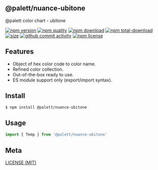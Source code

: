 ## @palett/nuance-ubitone
@palett color chart - ubitone

[![npm version][npm-image]][npm-url]
[![npm quality][quality-image]][quality-url]
[![npm download][download-image]][npm-url]
[![npm total-download][total-download-image]][npm-url]
[![size][size]][size-url]
[![github commit activity][commit-image]][github-url]
[![npm license][license-image]][npm-url]

[//]: <> (Shields)
[npm-image]: https://img.shields.io/npm/v/@palett/nuance-ubitone.svg?style=flat-square
[quality-image]: http://npm.packagequality.com/shield/@palett/nuance-ubitone.svg?style=flat-square
[download-image]: https://img.shields.io/npm/dm/@palett/nuance-ubitone.svg?style=flat-square
[total-download-image]:https://img.shields.io/npm/dt/@palett/nuance-ubitone.svg?style=flat-square
[license-image]: https://img.shields.io/npm/l/@palett/nuance-ubitone.svg?style=flat-square
[commit-image]: https://img.shields.io/github/commit-activity/y/hoyeungw/@palett/nuance-ubitone?style=flat-square
[size]: https://packagephobia.now.sh/badge?p=@palett/nuance-ubitone

[//]: <> (Link)
[npm-url]: https://npmjs.org/package/@palett/nuance-ubitone
[quality-url]: http://packagequality.com/#?package=@palett/nuance-ubitone
[github-url]: https://github.com/hoyeungw/@palett/nuance-ubitone
[size-url]: https://packagephobia.now.sh/result?p=@palett/nuance-ubitone

## Features

- Object of hex color code to color name.
- Refined color collection.
- Out-of-the-box ready to use.
- ES module support only (export/import syntax).

## Install
```console
$ npm install @palett/nuance-ubitone
```

## Usage
```js
import { Temp } from '@palett/nuance-ubitone'
```

## Meta
[LICENSE (MIT)](/LICENSE)
